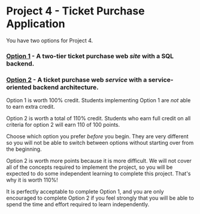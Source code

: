 Project 4 - Ticket Purchase Application
=======================================

You have two options for Project 4. 

### [Option 1](project4option1.md) - A two-tier ticket purchase web *site* with a SQL backend.

### [Option 2](project4option2.md) - A ticket purchase web *service* with a service-oriented backend architecture.

Option 1 is worth 100% credit. Students implementing Option 1 are *not* able to earn extra credit.

Option 2 is worth a total of 110% credit. Students who earn full credit on all criteria for option 2 will earn 110 of 100 points.

Choose which option you prefer *before* you begin. They are very different so you will not be able to switch between options without starting over from the beginning.

Option 2 is worth more points because it is more difficult. We will not cover all of the concepts required to implement the project, so you will be expected to do some independent learning to complete this project. That's why it is worth 110%! 

It is perfectly acceptable to complete Option 1, and you are only encouraged to complete Option 2 if you feel strongly that you will be able to spend the time and effort required to learn independently. 